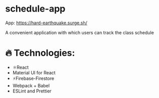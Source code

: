 # schedule-app

App: https://hard-earthquake.surge.sh/

A convenient application with which users can track the class schedule

# 🔥 Technologies:

<ul>
    <li>⚛️React</li>
    <li>Material UI for React</li>
    <li>⚡Firebase-Firestore</li>
    <li>Webpack + Babel</li>
    <li>ESLint and Prettier</li>
</ul>
